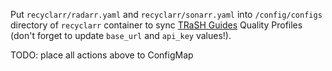 Put `recyclarr/radarr.yaml` and `recyclarr/sonarr.yaml` into `/config/configs` directory of `recyclarr` container to
sync [TRaSH Guides](https://trash-guides.info/) Quality Profiles (don't forget to update `base_url` and `api_key`
values!).

TODO: place all actions above to ConfigMap